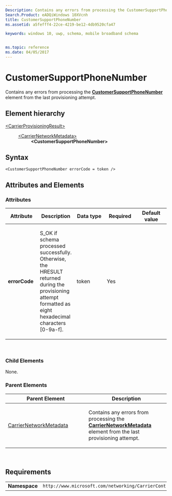 ```yaml
---
Description: Contains any errors from processing the CustomerSupportPhoneNumber element from the last provisioning attempt.
Search.Product: eADQiWindows 10XVcnh
title: CustomerSupportPhoneNumber
ms.assetid: a5fefff4-22ce-4219-be12-4db9520cfa47

keywords: windows 10, uwp, schema, mobile broadband schema


ms.topic: reference
ms.date: 04/05/2017
---
```


# CustomerSupportPhoneNumber


Contains any errors from processing the [**CustomerSupportPhoneNumber**](../carriercontrolschema-v2/element-customersupportphonenumber.md) element from the last provisioning attempt.

## Element hierarchy

<dl>
<dt><a href="element-carrierprovisioningresult.md">&lt;CarrierProvisioningResult&gt;</a></dt>
<dd>
<dl>
<dt><a href="element-carriernetworkmetadata.md">&lt;CarrierNetworkMetadata&gt;</a></dt>
<dd><b>&lt;CustomerSupportPhoneNumber&gt;</b></dd>
</dl>
</dd>
</dl>

## Syntax

``` syntax
<CustomerSupportPhoneNumber errorCode = token />
```

## Attributes and Elements


### Attributes

<table>
<colgroup>
<col width="20%" />
<col width="20%" />
<col width="20%" />
<col width="20%" />
<col width="20%" />
</colgroup>
<thead>
<tr class="header">
<th>Attribute</th>
<th>Description</th>
<th>Data type</th>
<th>Required</th>
<th>Default value</th>
</tr>
</thead>
<tbody>
<tr class="odd">
<td><strong>errorCode</strong></td>
<td><p>S_OK if schema processed successfully. Otherwise, the HRESULT returned during the provisioning attempt formatted as eight hexadecimal characters [0-9a-f].</p></td>
<td>token</td>
<td>Yes</td>
<td></td>
</tr>
</tbody>
</table>

 

### Child Elements

None.

### Parent Elements

<table>
<colgroup>
<col width="50%" />
<col width="50%" />
</colgroup>
<thead>
<tr class="header">
<th>Parent Element</th>
<th>Description</th>
</tr>
</thead>
<tbody>
<tr class="odd">
<td><a href="element-carriernetworkmetadata.md">CarrierNetworkMetadata</a> </td>
<td><p>Contains any errors from processing the <a href="/uwp/schemas/mobilebroadbandschema/carriercontrolschema-v2/element-carriernetworkmetadata"><strong>CarrierNetworkMetadata</strong></a>  element from the last provisioning attempt.</p></td>
</tr>
</tbody>
</table>

 

## Requirements

|          |         |
|----------|--------------|
| **Namespace** | `http://www.microsoft.com/networking/CarrierControlResults/v2` |

 

 